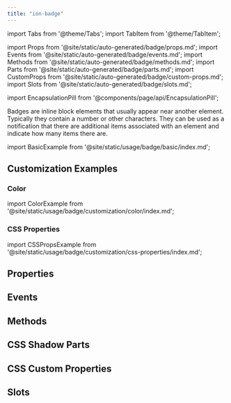 ```yaml
---
title: "ion-badge"
---
```

import Tabs from '@theme/Tabs';
import TabItem from '@theme/TabItem';

import Props from '@site/static/auto-generated/badge/props.md';
import Events from '@site/static/auto-generated/badge/events.md';
import Methods from '@site/static/auto-generated/badge/methods.md';
import Parts from '@site/static/auto-generated/badge/parts.md';
import CustomProps from '@site/static/auto-generated/badge/custom-props.md';
import Slots from '@site/static/auto-generated/badge/slots.md';

<head>
  <title>Badges | ion-badge: iOS & Android App Notification Badge Icons</title>
  <meta name="description" content="Badges are inline block elements that appear near other elements on iOS & Android apps—use ion-badges as notifications that indicate how many items there are." />
</head>

import EncapsulationPill from '@components/page/api/EncapsulationPill';

<EncapsulationPill type="shadow" />

Badges are inline block elements that usually appear near another element. Typically they contain a number or other characters. They can be used as a notification that there are additional items associated with an element and indicate how many items there are.

import BasicExample from '@site/static/usage/badge/basic/index.md';

<BasicExample />

## Customization Examples

### Color

import ColorExample from '@site/static/usage/badge/customization/color/index.md';

<ColorExample />

### CSS Properties

import CSSPropsExample from '@site/static/usage/badge/customization/css-properties/index.md';

<CSSPropsExample />

## Properties
<Props />

## Events
<Events />

## Methods
<Methods />

## CSS Shadow Parts
<Parts />

## CSS Custom Properties
<CustomProps />

## Slots
<Slots />